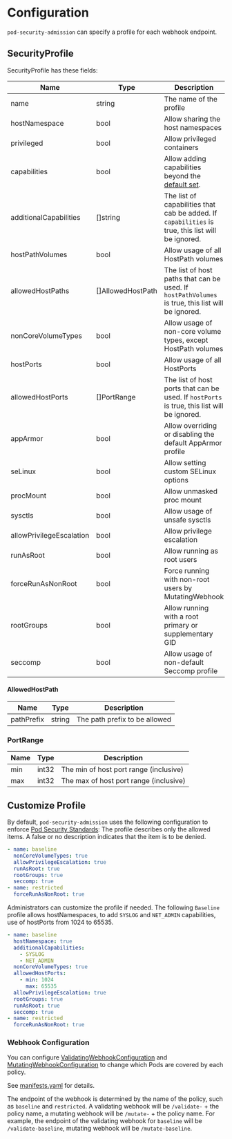 Configuration
=============

`pod-security-admission` can specify a profile for each webhook endpoint.

SecurityProfile 
----------------

SecurityProfile has these fields:

| Name                     | Type              | Description                                                                                                                                 |
| ------------------------ | ----------------- | ------------------------------------------------------------------------------------------------------------------------------------------- |
| name                     | string            | The name of the profile                                                                                                                     |
| hostNamespace            | bool              | Allow sharing the host namespaces                                                                                                           |
| privileged               | bool              | Allow privileged containers                                                                                                                 |
| capabilities             | bool              | Allow adding capabilities beyond the [default set](https://docs.docker.com/engine/reference/run/#runtime-privilege-and-linux-capabilities). |
| additionalCapabilities   | []string          | The list of capabilities that cab be added. If `capabilities` is true, this list will be ignored.                                           |
| hostPathVolumes          | bool              | Allow usage of all HostPath volumes                                                                                                         |
| allowedHostPaths         | []AllowedHostPath | The list of host paths that can be used. If `hostPathVolumes` is true, this list will be ignored.                                           |
| nonCoreVolumeTypes       | bool              | Allow usage of non-core volume types, except HostPath volumes                                                                               |
| hostPorts                | bool              | Allow usage of all HostPorts                                                                                                                |
| allowedHostPorts         | []PortRange       | The list of host ports that can be used. If `hostPorts` is true, this list will be ignored.                                                 |
| appArmor                 | bool              | Allow overriding or disabling the default AppArmor profile                                                                                  |
| seLinux                  | bool              | Allow setting custom SELinux options                                                                                                        |
| procMount                | bool              | Allow unmasked proc mount                                                                                                                   |
| sysctls                  | bool              | Allow usage of unsafe sysctls                                                                                                               |
| allowPrivilegeEscalation | bool              | Allow privilege escalation                                                                                                                  |
| runAsRoot                | bool              | Allow running as root users                                                                                                                 |
| forceRunAsNonRoot        | bool              | Force running with non-root users by MutatingWebhook                                                                                        |
| rootGroups               | bool              | Allow running with a root primary or supplementary GID                                                                                      |
| seccomp                  | bool              | Allow usage of non-default Seccomp profile                                                                                                  |

#### AllowedHostPath

| Name       | Type   | Description                   |
| ---------- | ------ | ----------------------------- |
| pathPrefix | string | The path prefix to be allowed |

### PortRange

| Name | Type  | Description                            |
| ---- | ----- | -------------------------------------- |
| min  | int32 | The min of host port range (inclusive) |
| max  | int32 | The max of host port range (inclusive) |

Customize Profile
-----------------

By default, `pod-security-admission` uses the following configuration to enforce [Pod Security Standards](https://kubernetes.io/docs/concepts/security/pod-security-standards/):
The profile describes only the allowed items. A false or no description indicates that the item is to be denied.


```yaml
- name: baseline
  nonCoreVolumeTypes: true
  allowPrivilegeEscalation: true
  runAsRoot: true
  rootGroups: true
  seccomp: true
- name: restricted
  forceRunAsNonRoot: true
```

Administrators can customize the profile if needed.
The following `Baseline` profile allows hostNamespaces, to add `SYSLOG` and `NET_ADMIN` capabilities, use of hostPorts from 1024 to 65535.

```yaml
- name: baseline
  hostNamespace: true
  additionalCapabilities:
    - SYSLOG
    - NET_ADMIN
  nonCoreVolumeTypes: true
  allowedHostPorts:
    - min: 1024
      max: 65535
  allowPrivilegeEscalation: true
  rootGroups: true
  runAsRoot: true
  seccomp: true
- name: restricted
  forceRunAsNonRoot: true
```

### Webhook Configuration

You can configure [ValidatingWebhookConfiguration](https://kubernetes.io/docs/reference/generated/kubernetes-api/v1.20/#validatingwebhookconfiguration-v1-admissionregistration-k8s-io) and [MutatingWebhookConfiguration](https://kubernetes.io/docs/reference/generated/kubernetes-api/v1.20/#mutatingwebhookconfiguration-v1-admissionregistration-k8s-io) to change which Pods are covered by each policy.

See [manifests.yaml](../config/webhook/manifests.yaml) for details.

The endpoint of the webhook is determined by the name of the policy, such as `baseline` and `restricted`. 
A validating webhook will be `/validate-` + the policy name, a mutating webhook will be `/mutate-` + the policy name.
For example, the endpoint of the validating webhook for `baseline` will be `/validate-baseline`, mutating webhook will be `/mutate-baseline`.
